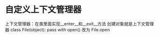 # 自定义上下文管理器
上下文管理器：在类里面实现__enter__和__exit__方法 创建对象就是上下文管理器
class File(object):
  pass
with open() 改为 File.open
